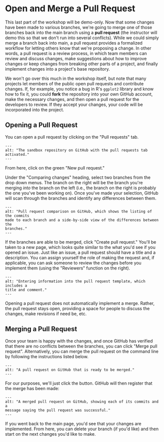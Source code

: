 Open and Merge a Pull Request
=============================

This last part of the workshop will be demo-only. Now that some changes have
been made to various branches, we're going to merge one of those branches back
into the main branch using a **pull request** (the instructor will demo this so
that we don't run into several conflicts). While we could simply merge a branch
back into main, a pull request provides a formalized workflow for letting
others know that we're proposing a change. In other words, a pull request is a
review process, in which team members can review and discuss changes, make
suggestions about how to improve changes or keep changes from breaking other
parts of a project, and finally implement changes into a project's base
repository.

We won't go over this much in the workshop itself, but note that many projects
let members of the public open pull requests and contribute changes. If, for
example, you notice a bug in R's `ggplot2` library and know how to fix it, you
could **fork** the repository into your own GitHub account, make the necessary
changes, and then open a pull request for the developers to review. If they
accept your changes, your code will be incorporated into the project.

Opening a Pull Request
----------------------

You can open a pull request by clicking on the "Pull requests" tab.

```{figure} /images/git-for-teams/github_pull_requests.png
---
alt: "The sandbox repository on GitHub with the pull requests tab activated."
---
```

From here, click on the green "New pull request."

Under the "Comparing changes" heading, select two branches from the drop down
menus. The branch on the right will be the branch you're merging _into_ the
branch on the left (i.e., the branch on the right is probably the one you've
been working on). Once you've made your selection, GitHub will scan through the
branches and identify any differences between them.

```{figure} /images/git-for-teams/github_compare_changes.png
---
alt: "Pull request comparison on GitHub, which shows the listing of the commits
made to each branch and a side-by-side view of the differences between the
branches."
---
```

If the branches are able to be merged, click "Create pull request." You'll be
taken to a new page, which looks quite similar to the what you'd see if you
opened an issue. Just like an issue, a pull request should have a title and a
description. You can assign yourself the role of making the request and, if
applicable, you can ask someone to review the changes before you implement them
(using the "Reviewers" function on the right).

```{figure} /images/git-for-teams/github_write_a_pull_request.png
---
alt: "Entering information into the pull request template, which includes a
title and comment."
---
```

Opening a pull request does not automatically implement a merge. Rather, the
pull request stays open, providing a space for people to discuss the changes,
make revisions if need be, etc.

Merging a Pull Request
----------------------

Once your team is happy with the changes, and once GitHub has verified that
there are no conflicts between the branches, you can click "Merge pull
request". Alternatively, you can merge the pull request on the command line by
following the instructions listed below.

```{figure} /images/git-for-teams/github_no_conflicts.png
---
alt: "A pull request on GitHub that is ready to be merged."
---
```

For our purposes, we'll just click the button. GitHub will then register that
the merge has been made:

```{figure} /images/git-for-teams/github_successful_pull_merge.png
---
alt: "A merged pull request on GitHub, showing each of its commits and a
message saying the pull request was successful."
---
```

If you went back to the main page, you'd see that your changes are implemented.
From here, you can delete your branch (if you'd like) and then start on the
next changes you'd like to make.
